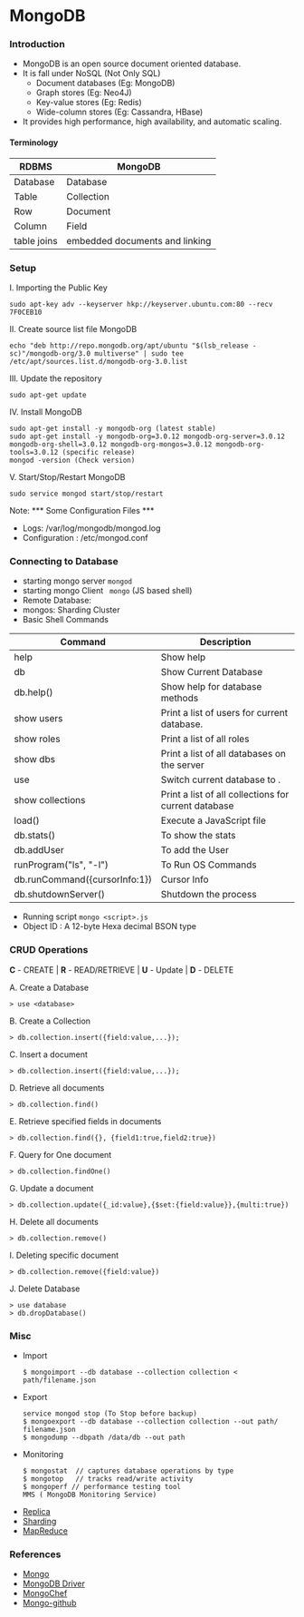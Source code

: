 # MongoDB

### Introduction

- MongoDB is an open source document oriented database.
- It is fall under NoSQL (Not Only SQL)
  - Document databases (Eg: MongoDB)
  - Graph stores (Eg: Neo4J)
  - Key-value stores (Eg: Redis)
  - Wide-column stores (Eg: Cassandra, HBase)
-  It provides high performance, high availability, and automatic scaling.
  
#### Terminology

| RDBMS | MongoDB |
|-------|--------|
|Database|Database|
|Table|Collection|
|Row |Document|
|Column|Field|
|table joins|embedded documents and linking|

### Setup

I. Importing the Public Key
   ```
   sudo apt-key adv --keyserver hkp://keyserver.ubuntu.com:80 --recv 7F0CEB10
   ```
II. Create source list file MongoDB
   ```
   echo "deb http://repo.mongodb.org/apt/ubuntu "$(lsb_release -sc)"/mongodb-org/3.0 multiverse" | sudo tee /etc/apt/sources.list.d/mongodb-org-3.0.list
   ```
III. Update the repository
   ```
   sudo apt-get update
   ```
IV. Install MongoDB
   ```
   sudo apt-get install -y mongodb-org (latest stable)
   sudo apt-get install -y mongodb-org=3.0.12 mongodb-org-server=3.0.12 mongodb-org-shell=3.0.12 mongodb-org-mongos=3.0.12 mongodb-org-tools=3.0.12 (specific release)
   mongod -version (Check version)
   ```
V. Start/Stop/Restart MongoDB 
   ```
   sudo service mongod start/stop/restart
   ```
Note: *** Some Configuration Files ***
- Logs: /var/log/mongodb/mongod.log
- Configuration : /etc/mongod.conf

### Connecting to Database

* starting mongo server `mongod`
* starting mongo Client ` mongo` (JS based shell)
* Remote Database:
* mongos: Sharding Cluster
* Basic Shell Commands

| Command | Description |
|-------  | ----------- |
| help    | Show help   |
| db      | Show Current Database|
| db.help() | Show help for database methods |
| show users    | Print a list of users for current database.|
| show roles    | Print a list of all roles |
| show dbs    | Print a list of all databases on the server |
| use <db>  | Switch current database to <db>. |
| show collections | Print a list of all collections for current database |
| load() | Execute a JavaScript file |
| db.stats() | To show the stats |
| db.addUser | To add the User |
| runProgram("ls", "-l")| To Run OS Commands |
| db.runCommand({cursorInfo:1}) | Cursor Info|
| db.shutdownServer() | Shutdown the process |

* Running script `mongo <script>.js`
* Object ID : A 12-byte Hexa decimal BSON type

### CRUD Operations

**C** - CREATE | **R** - READ/RETRIEVE | **U** - Update | **D** - DELETE

A. Create a Database
   ```
   > use <database>
   ```
B. Create a Collection
   ```
   > db.collection.insert({field:value,...});
   ```
C. Insert a document
   ```
   > db.collection.insert({field:value,...});
   ```
D. Retrieve all documents 
   ```
   > db.collection.find()
   ```
E. Retrieve specified fields in documents 
   ```
   > db.collection.find({}, {field1:true,field2:true})
   ```
F. Query for One document
   ```
   > db.collection.findOne()
   ```
G. Update a document
   ```
   > db.collection.update({_id:value},{$set:{field:value}},{multi:true})
   ```
H. Delete all documents
   ```
   > db.collection.remove()
   ```
I. Deleting specific document 
   ```
   > db.collection.remove({field:value})
   ```
J. Delete Database
   ```
   > use database
   > db.dropDatabase()
   ```

### Misc
*  Import
    ```
    $ mongoimport --db database --collection collection < path/filename.json
    ```
*  Export
   ```
   service mongod stop (To Stop before backup)
   $ mongoexport --db database --collection collection --out path/ filename.json
   $ mongodump --dbpath /data/db --out path
   ```
* Monitoring
  ```
  $ mongostat  // captures database operations by type
  $ mongotop   // tracks read/write activity
  $ mongoperf // performance testing tool
  MMS ( MongoDB Monitoring Service)
  ```
* [Replica](https://blog.ajduke.in/2013/05/31/setup-mongodb-replica-set-in-4-steps/)
* [Sharding](https://www.javacodegeeks.com/2015/02/setting-up-sharded-mongodb-cluster-in-localhost.html)
* [MapReduce](https://docs.mongodb.com/manual/core/map-reduce-concurrency/)

### References

- [Mongo](docs.mongodb.org)
- [MongoDB Driver](http://mongodb.github.io/mongo-java-driver/3.0/driver/getting-started/quick-tour/)
- [MongoChef](http://3t.io/mongochef/)
- [Mongo-github](https://github.com/mongodb)


